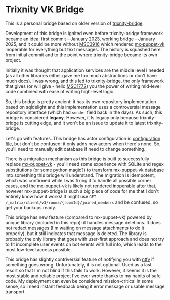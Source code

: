 # Trixnity VK Bridge

This is a personal bridge based on older version of [trixnity-bridge](https://github.com/HeroBrine1st/trixnity-bridge).

Development of this bridge is ignited even before trixnity-bridge framework became an idea: first commit - January 2023,
working bridge - January 2025, and it could be more
without [MSC3916](https://github.com/matrix-org/matrix-spec-proposals/pull/3916) which
rendered [mx-puppet-vk](https://github.com/HeroBrine1st/mx-puppet-vk) inoperable for everything but text messages.
The history is squashed here from initial commit and to the point where trixnity-bridge became its own project.

Initially it was thought that application services are the middle level I needed (as all other libraries either gave me
too much abstractions or don't have much docs). I was wrong, and this led to trixnity-bridge, the only framework that
gives (or will give - hello [MSC1772](https://github.com/matrix-org/matrix-spec-proposals/pull/1772)) you the power of
writing mid-level code combined with ease of writing high-level logic.

So, this bridge is pretty ancient: it has its own repository implementation based on sqldelight and this implementation
uses a controversial message repository interface (which had `sender` field back in the days). As such, this bridge is
considered **legacy**. However, it ls legacy only because trixnity-bridge is cutting edge, and it won't be an issue to
update it to latest trixnity-bridge.

Let's go with features. This bridge has actor configuration
in [configuration file](vk-bridge/src/main/resources/application.conf), but don't be confused: it only adds new actors
when there's none. So, you'll need to manually edit database if need to change something.

There is a migration mechanism as this bridge is built to successfully
replace [mx-puppet-vk](https://github.com/HeroBrine1st/mx-puppet-vk) - you'll need some experience with SQLite and regex
substitutions (or some python magic?) to transform mx-puppet-vk database into something this bridge will understand. The
migration is idempotent, which was confirmed while I was fixing it to handle all possible corner cases, and the
mx-puppet-vk is likely not rendered inoperable after that, however mx-puppet-bridge is such a big piece of code for me
that I don't entirely know how it works! It might use `GET /_matrix/client/v3/rooms/{roomId}/joined_members` and be
confused, so get your backups ready.

This bridge has new feature (compared to mx-puppet-vk) powered by unique library (included in this repo): it handles
message deletions. It does not redact messages (I'm waiting on message attachments to do it properly), but it still
indicates that message is deleted. The library is probably the only library that goes with user-first approach and does
not try to fit incomplete user events on bot events with full info, which leads to the most low-level access possible.

This bridge has slightly contriversial feature of notifying you with [ntfy](https://ntfy.sh/) if something goes wrong.
Unfortunately, it is not optional. Used as a last resort so that I'm not blind if this fails to work. However, it seems
it is the most stable and reliable project I've ever wrote thanks to my habits of safe code. My deployment can even be
considered mission-critical in some sense, so I need instant feedback being it error message or usable message
transport.